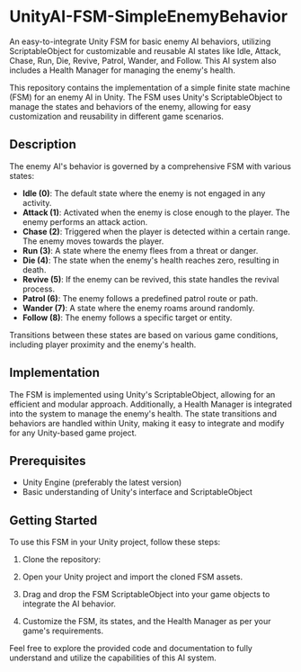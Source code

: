# UnityAI-FSM-SimpleEnemyBehavior

An easy-to-integrate Unity FSM for basic enemy AI behaviors, utilizing ScriptableObject for customizable and reusable AI states like Idle, Attack, Chase, Run, Die, Revive, Patrol, Wander, and Follow. This AI system also includes a Health Manager for managing the enemy's health.

This repository contains the implementation of a simple finite state machine (FSM) for an enemy AI in Unity. The FSM uses Unity's ScriptableObject to manage the states and behaviors of the enemy, allowing for easy customization and reusability in different game scenarios.

## Description

The enemy AI's behavior is governed by a comprehensive FSM with various states:

- **Idle (0)**: The default state where the enemy is not engaged in any activity.
- **Attack (1)**: Activated when the enemy is close enough to the player. The enemy performs an attack action.
- **Chase (2)**: Triggered when the player is detected within a certain range. The enemy moves towards the player.
- **Run (3)**: A state where the enemy flees from a threat or danger.
- **Die (4)**: The state when the enemy's health reaches zero, resulting in death.
- **Revive (5)**: If the enemy can be revived, this state handles the revival process.
- **Patrol (6)**: The enemy follows a predefined patrol route or path.
- **Wander (7)**: A state where the enemy roams around randomly.
- **Follow (8)**: The enemy follows a specific target or entity.

Transitions between these states are based on various game conditions, including player proximity and the enemy's health.

## Implementation

The FSM is implemented using Unity's ScriptableObject, allowing for an efficient and modular approach. Additionally, a Health Manager is integrated into the system to manage the enemy's health. The state transitions and behaviors are handled within Unity, making it easy to integrate and modify for any Unity-based game project.

## Prerequisites

- Unity Engine (preferably the latest version)
- Basic understanding of Unity's interface and ScriptableObject

## Getting Started

To use this FSM in your Unity project, follow these steps:

1. Clone the repository:

2. Open your Unity project and import the cloned FSM assets.

3. Drag and drop the FSM ScriptableObject into your game objects to integrate the AI behavior.

4. Customize the FSM, its states, and the Health Manager as per your game's requirements.

Feel free to explore the provided code and documentation to fully understand and utilize the capabilities of this AI system.
